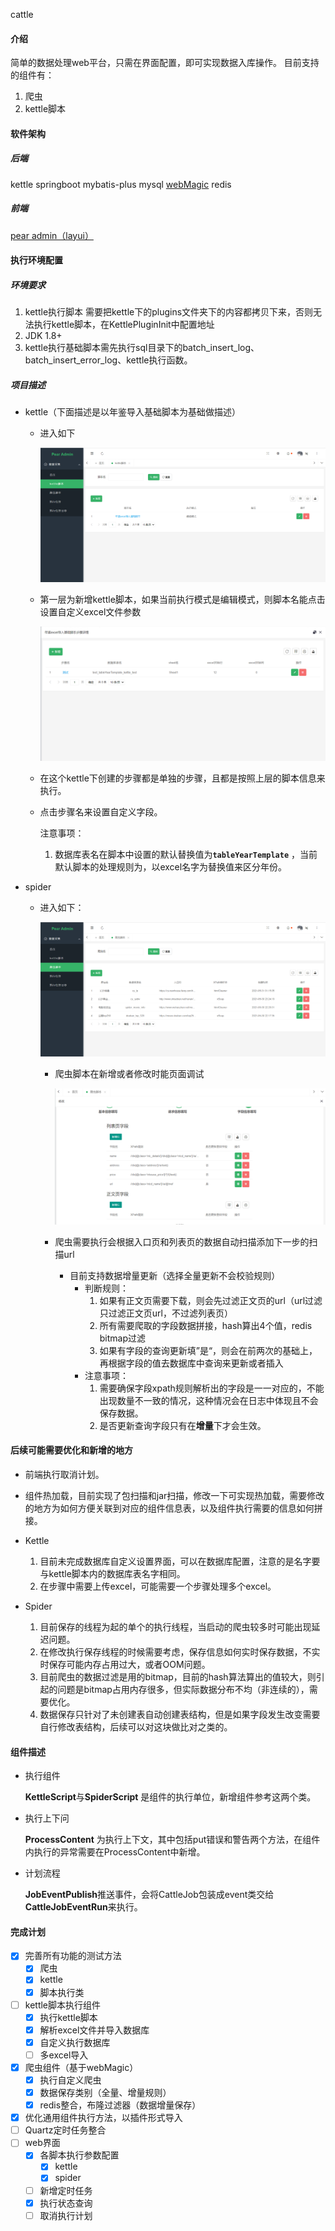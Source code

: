 cattle

#### 介绍
简单的数据处理web平台，只需在界面配置，即可实现数据入库操作。
目前支持的组件有：
1. 爬虫
2. kettle脚本

#### 软件架构

##### 后端
kettle
springboot
mybatis-plus
mysql
[webMagic](http://webmagic.io/docs/zh/)
redis

##### 前端
[pear admin（layui）](https://www.layui.com/doc/modules/table.html)

#### 执行环境配置

##### 环境要求
1. kettle执行脚本 需要把kettle下的plugins文件夹下的内容都拷贝下来，否则无法执行kettle脚本，在KettlePluginInit中配置地址
2. JDK 1.8+
3. kettle执行基础脚本需先执行sql目录下的batch_insert_log、batch_insert_error_log、kettle执行函数。

##### 项目描述

- kettle（下面描述是以年鉴导入基础脚本为基础做描述）

  - 进入如下

    ![kettle脚本](doc/image/kettle脚本配置.png)

  - 第一层为新增kettle脚本，如果当前执行模式是编辑模式，则脚本名能点击设置自定义excel文件参数

    ![](doc/image/kettle自定义excel.png)

  - 在这个kettle下创建的步骤都是单独的步骤，且都是按照上层的脚本信息来执行。

  - 点击步骤名来设置自定义字段。

    注意事项：

    1. 数据库表名在脚本中设置的默认替换值为<b>```` tableYearTemplate ````</b>  ，当前默认脚本的处理规则为，以excel名字为替换值来区分年份。

- spider

  - 进入如下：

    ![](doc/image/爬虫脚本配置.png)

    - 爬虫脚本在新增或者修改时能页面调试

      ![](doc/image/爬虫配置图.png)

    - 爬虫需要执行会根据入口页和列表页的数据自动扫描添加下一步的扫描url
      - 目前支持数据增量更新（选择全量更新不会校验规则）
        - 判断规则：
          1. 如果有正文页需要下载，则会先过滤正文页的url（url过滤只过滤正文页url，不过滤列表页）
          2. 所有需要爬取的字段数据拼接，hash算出4个值，redis bitmap过滤
          3. 如果有字段的查询更新填”是“，则会在前两次的基础上，再根据字段的值去数据库中查询来更新或者插入
        - 注意事项：
          1. 需要确保字段xpath规则解析出的字段是一一对应的，不能出现数量不一致的情况，这种情况会在日志中体现且不会保存数据。
          2. 是否更新查询字段只有在**增量**下才会生效。

#### 后续可能需要优化和新增的地方

- 前端执行取消计划。
- 组件热加载，目前实现了包扫描和jar扫描，修改一下可实现热加载，需要修改的地方为如何方便关联到对应的组件信息表，以及组件执行需要的信息如何拼接。

- Kettle
  1. 目前未完成数据库自定义设置界面，可以在数据库配置，注意的是名字要与kettle脚本内的数据库表名字相同。
  2. 在步骤中需要上传excel，可能需要一个步骤处理多个excel。
- Spider
  1. 目前保存的线程为起的单个的执行线程，当启动的爬虫较多时可能出现延迟问题。
  2. 在修改执行保存线程的时候需要考虑，保存信息如何实时保存数据，不实时保存可能内存占用过大，或者OOM问题。
  3. 目前爬虫的数据过滤是用的bitmap，目前的hash算法算出的值较大，则引起的问题是bitmap占用内存很多，但实际数据分布不均（非连续的），需要优化。
  4. 数据保存只针对了未创建表自动创建表结构，但是如果字段发生改变需要自行修改表结构，后续可以对这块做比对之类的。

#### 组件描述

- 执行组件

  **KettleScript**与**SpiderScript** 是组件的执行单位，新增组件参考这两个类。

- 执行上下问

  **ProcessContent** 为执行上下文，其中包括put错误和警告两个方法，在组件内执行的异常需要在ProcessContent中新增。

- 计划流程

  **JobEventPublish**推送事件，会将CattleJob包装成event类交给**CattleJobEventRun**来执行。

#### 完成计划
- [x] 完善所有功能的测试方法
    - [x] 爬虫
    - [x] kettle
    - [x] 脚本执行类
- [ ] kettle脚本执行组件
    - [x] 执行kettle脚本
    - [x] 解析excel文件并导入数据库
    - [x] 自定义执行数据库
    - [ ] 多excel导入
- [x] 爬虫组件（基于webMagic）
    - [x] 执行自定义爬虫
    - [x] 数据保存类别（全量、增量规则）
    - [x] redis整合，布隆过滤器（数据增量保存）
- [x] 优化通用组件执行方法，以插件形式导入
- [ ] Quartz定时任务整合
- [ ] web界面
    - [x] 各脚本执行参数配置
        - [x] kettle
        - [x] spider
    - [ ] 新增定时任务
    - [x] 执行状态查询
    - [ ] 取消执行计划
